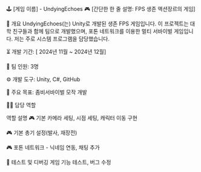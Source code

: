 🕹️ [게임 이름] - UndyingEchoes
🎮 [간단한 한 줄 설명: FPS 생존 액션장르의 게임]

📌 개요
UndyingEchoes(는) Unity로 개발된 생존 FPS 게임입니다.
이 프로젝트는 대학 친구들과 함께 팀으로 개발했으며, 포톤 네트워크를 이용한 멀티 서바이벌 게임입니다. 저는 주로 시스템 프로그램을 담당했습니다.

⏳ 개발 기간: [ 2024년 11월 ~ 2024년 12월]

👥 팀 인원: 3명

⚙️ 개발 도구: Unity, C#, GitHub

🎯 주요 목표: 좀비서바이벌 모작 개발

🧑‍💻 담당 역할

역할	설명
🎮 기본 카메라 세팅, 시점 세팅, 캐릭터 이동 구현

🎮 기본 총기 설정(발사, 재장전)

🎮 포톤 네트워크 - 닉네임 연동, 채팅 추가

🧪 테스트 및 디버깅	게임 기능 테스트, 버그 수정
